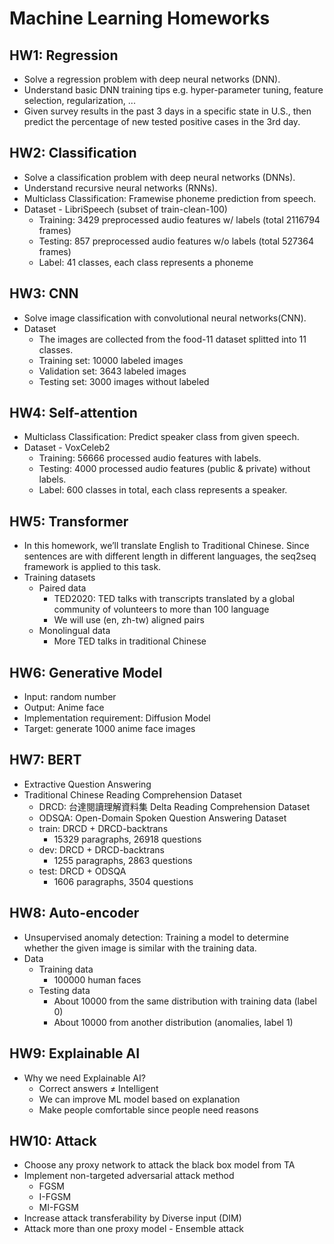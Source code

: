 # Machine Learning Homeworks

## HW1: Regression
* Solve a regression problem with deep neural networks (DNN).
* Understand basic DNN training tips e.g. hyper-parameter tuning, feature selection, regularization, ... 
* Given survey results in the past 3 days in a specific state in U.S., then predict the percentage of new tested positive cases in the 3rd day. 
## HW2: Classification
* Solve a classification problem with deep neural networks (DNNs).
* Understand recursive neural networks (RNNs).
* Multiclass Classification: Framewise phoneme prediction from speech.
* Dataset - LibriSpeech (subset of train-clean-100)
    * Training: 3429 preprocessed audio features w/ labels (total 2116794 frames)
    * Testing: 857 preprocessed audio features w/o labels (total 527364 frames)
    * Label: 41 classes, each class represents a phoneme
## HW3: CNN
* Solve image classification with convolutional neural networks(CNN).
* Dataset
    * The images are collected from the food-11 dataset splitted into 11 classes.
    * Training set: 10000 labeled images
    * Validation set: 3643 labeled images
    * Testing set: 3000 images without labeled
## HW4: Self-attention
* Multiclass Classification: Predict speaker class from given speech.
* Dataset - VoxCeleb2
    * Training: 56666 processed audio features with labels.
    * Testing: 4000 processed audio features (public & private) without labels.
    * Label: 600 classes in total, each class represents a speaker.
## HW5: Transformer
* In this homework, we’ll translate English to Traditional Chinese. Since sentences are with different length in different languages, the seq2seq framework is applied to this task.
* Training datasets
    * Paired data
        * TED2020: TED talks with transcripts translated by a global community of volunteers to more than 100 language
        * We will use (en, zh-tw) aligned pairs
    * Monolingual data
        * More TED talks in traditional Chinese
## HW6: Generative Model
* Input: random number
* Output: Anime face
* Implementation requirement: Diffusion Model
* Target: generate 1000 anime face images
## HW7: BERT
* Extractive Question Answering
* Traditional Chinese Reading Comprehension Dataset
    * DRCD: 台達閱讀理解資料集 Delta Reading Comprehension Dataset
    * ODSQA: Open-Domain Spoken Question Answering Dataset
    * train: DRCD + DRCD-backtrans
        * 15329 paragraphs, 26918 questions
    * dev: DRCD + DRCD-backtrans
        * 1255 paragraphs, 2863 questions
    * test: DRCD + ODSQA
        * 1606 paragraphs, 3504 questions
## HW8: Auto-encoder
* Unsupervised anomaly detection: Training a model to determine whether the given image is similar with the training data.
* Data
    * Training data
        * 100000 human faces
    * Testing data
        * About 10000 from the same distribution with training data (label 0)
        * About 10000 from another distribution (anomalies, label 1) 
## HW9: Explainable AI
* Why we need Explainable AI?
    * Correct answers ≠ Intelligent
    * We can improve ML model based on explanation
    * Make people comfortable since people need reasons 
## HW10: Attack
* Choose any proxy network to attack the black box model from TA
* Implement non-targeted adversarial attack method
    * FGSM
    * I-FGSM
    * MI-FGSM
* Increase attack transferability by Diverse input (DIM)
* Attack more than one proxy model - Ensemble attack
